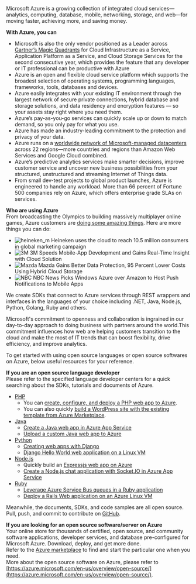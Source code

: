Microsoft Azure is a growing collection of integrated cloud services—analytics, computing, database, mobile, networking, storage, and web—for moving faster, achieving more, and saving money. 

**With Azure, you can**
 - Microsoft is also the only vendor positioned as a Leader across [Gartner’s Magic Quadrants](https://azure.microsoft.com/en-us/campaigns/magic-quadrant/) for Cloud Infrastructure as a Service, Application Platform as a Service, and Cloud Storage Services for the second consecutive year, which provides the feature that any developer or IT professional can be productive with Azure
 - Azure is an open and flexible cloud service platform which supports the broadest selection of operating systems, programming languages, frameworks, tools, databases and devices.
 - Azure easily integrates with your existing IT environment through the largest network of secure private connections, hybrid database and storage solutions, and data residency and encryption features — so your assets stay right where you need them.
 - Azure’s pay-as-you-go services can quickly scale up or down to match demand, so you only pay for what you use.
 - Azure has made an industry-leading commitment to the protection and privacy of your data.
 - Azure runs on a [worldwide network of Microsoft-managed datacenters](https://azure.microsoft.com/en-us/regions/) across 22 regions—more countries and regions than Amazon Web Services and Google Cloud combined. 
 - Azure’s predictive analytics services make smarter decisions, improve customer service and uncover new business possibilities from your structured, unstructured and streaming Internet of Things data.
 - From small dev-test projects to global product launches, Azure is engineered to handle any workload. More than 66 percent of Fortune 500 companies rely on Azure, which offers enterprise grade SLAs on services.

**Who are using Azure**  
From broadcasting the Olympics to building massively multiplayer online games, Azure customers are [doing some amazing things](https://azure.microsoft.com/en-us/case-studies/). Here are more things you can do:
 - ![heineken_m](//azurecomcdn.azureedge.net/cvt-c27c0bb7ef5fdf6c3f246972c6c2755f2a56750e5c39b14ceb74b2479c733836/images/shared/customers/heineken_m.png) Heineken uses the cloud to reach 10.5 million consumers
in global marketing campaign 
 - ![3M](//azurecomcdn.azureedge.net/cvt-86a22e3371bad1896651be2fadce06236ebb3cc755097a7c84627c90b8e13f5b/images/shared/customers/3m_s.png)  3M Speeds Mobile-App Development and Gains Real-Time Insight with Cloud Solution
 - ![Mazda](//azurecomcdn.azureedge.net/cvt-5bcc60ea1d9cae63efc003bf8b055dd56611de35720c96ca9aadeb9254a081ca/images/shared/customers/mazda_s.png) Mazda Gains Better Data Protection, 95 Percent Lower Costs Using Hybrid Cloud Storage
 - ![NBC](//azurecomcdn.azureedge.net/cvt-8bdd37cf798b9199c9562aa1462403d53985852cc645b6e2303e69933d92b7d2/images/shared/customers/nbc-sports_m.png) NBC News Picks Windows Azure over Amazon to Host Push Notifications to Mobile Apps

We create SDKs that connect to Azure services through REST wrappers and interfaces in the languages of your choice including .NET, Java, Node.js, Python, Golang, Ruby and others.  

Microsoft's commitment to openness and collaboration is ingrained in our day-to-day approach to doing business with partners around the world.This commitment influences how web are helping customers transition to the cloud and make the most of IT trends that can boost flexibility, drive efficiency, and improve analytics.  

To get started with using open source languages or open source softwares on Azure, below useful resources for your reference. 

**If you are an open source language developer**  
Please refer to the specified language developer centers for a quick searching about the SDKs, tutorials and documents of Azure.

 - [PHP](https://azure.microsoft.com/en-us/develop/php/)  
    + You can [create, configure, and deploy a PHP web app to Azure](https://azure.microsoft.com/en-us/documentation/articles/app-service-web-php-get-started/).
    + You can also quickly [build a WordPress site with the existing template from Azure Marketplace](https://azure.microsoft.com/en-us/documentation/articles/app-service-web-create-web-app-from-marketplace/).
 - [Java](https://azure.microsoft.com/en-us/develop/java/)
    + [Create a Java web app in Azure App Service](https://azure.microsoft.com/en-us/documentation/articles/web-sites-java-get-started/)
    + [Upload a custom Java web app to Azure](https://azure.microsoft.com/en-us/documentation/articles/web-sites-java-custom-upload/)
 - [Python](https://azure.microsoft.com/en-us/develop/python/)
    + [Creating web apps with Django](https://azure.microsoft.com/en-us/documentation/articles/web-sites-python-create-deploy-django-app/)
    + [Django Hello World web application on a Linux VM](https://azure.microsoft.com/en-us/documentation/articles/virtual-machines-linux-python-django-web-app/#creating-and-configuring-an-azure-virtual-machine-to-host-django)
 - [Node.js](https://azure.microsoft.com/en-us/develop/nodejs/)
    + Quickly build an [Expressjs web app on Azure](https://azure.microsoft.com/en-us/documentation/articles/app-service-web-nodejs-get-started/)
    + [Create a Node.js chat application with Socket.IO in Azure App Service](https://azure.microsoft.com/en-us/documentation/articles/web-sites-nodejs-chat-app-socketio/)
 - [Ruby](https://azure.microsoft.com/en-us/develop/ruby/)  
    + [Leverage Azure Service Bus queues in a Ruby application ](https://azure.microsoft.com/en-us/documentation/articles/service-bus-ruby-how-to-use-queues/)
    + [Deploy a Rails Web application on an Azure Linux VM ](https://azure.microsoft.com/en-us/documentation/articles/virtual-machines-linux-classic-ruby-rails-web-app/)

Meanwhile, the documents, SDKs, and code samples are all open source. Pull, push, and commit to contribute on [GitHub](https://github.com/Azure).

**If you are looking for an open source software/server on Azure**  
Your online store for thousands of certified, open source, and community software applications, developer services, and database pre-configured for Microsoft Azure. Download, deploy, and get more done.  
Refer to the [Azure marketplace](https://azure.microsoft.com/en-us/marketplace/) to find and start the particular one when you need.  
More about the open source software on Azure, please refer to [https://azure.microsoft.com/en-us/overview/open-source/](https://azure.microsoft.com/en-us/overview/open-source/).

 
